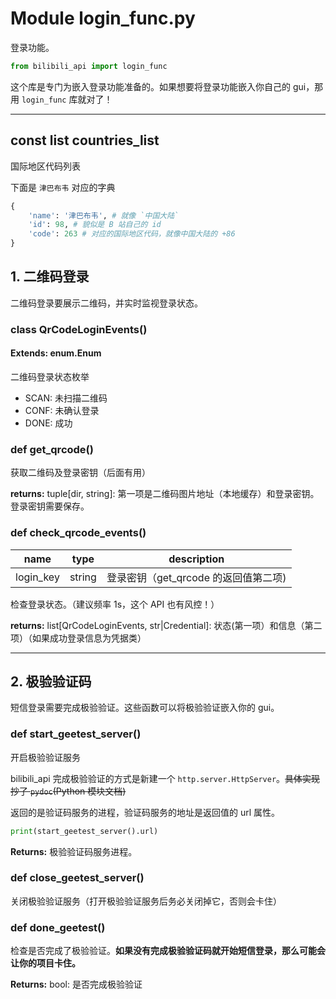# Module login_func.py

登录功能。

``` python
from bilibili_api import login_func
```

这个库是专门为嵌入登录功能准备的。如果想要将登录功能嵌入你自己的 gui，那用 `login_func` 库就对了！

---

## const list countries_list

国际地区代码列表

下面是 `津巴布韦` 对应的字典

``` python
{
    'name': '津巴布韦', # 就像 `中国大陆`
    'id': 98, # 貌似是 B 站自己的 id
    'code': 263 # 对应的国际地区代码，就像中国大陆的 +86
}
```

## 1. 二维码登录

二维码登录要展示二维码，并实时监视登录状态。

### class QrCodeLoginEvents()

#### Extends: enum.Enum

二维码登录状态枚举

+ SCAN: 未扫描二维码
+ CONF: 未确认登录
+ DONE: 成功

### def get_qrcode()

获取二维码及登录密钥（后面有用）

**returns:** tuple[dir, string]: 第一项是二维码图片地址（本地缓存）和登录密钥。登录密钥需要保存。

### def check_qrcode_events()

| name | type | description |
| - | - | - |
| login_key | string | 登录密钥（get_qrcode 的返回值第二项) |

检查登录状态。（建议频率 1s，这个 API 也有风控！）

**returns:** list[QrCodeLoginEvents, str|Credential]: 状态(第一项）和信息（第二项）（如果成功登录信息为凭据类）

---

## 2. 极验验证码

短信登录需要完成极验验证。这些函数可以将极验验证嵌入你的 gui。

### def start_geetest_server()

开启极验验证服务

bilibili_api 完成极验验证的方式是新建一个 `http.server.HttpServer`。~~具体实现抄了 `pydoc`(Python 模块文档)~~

返回的是验证码服务的进程，验证码服务的地址是返回值的 url 属性。

``` python
print(start_geetest_server().url)
```

**Returns:** 极验验证码服务进程。

### def close_geetest_server()

关闭极验验证服务（打开极验验证服务后务必关闭掉它，否则会卡住）

### def done_geetest()

检查是否完成了极验验证。**如果没有完成极验验证码就开始短信登录，那么可能会让你的项目卡住。**

**Returns:** bool: 是否完成极验验证
